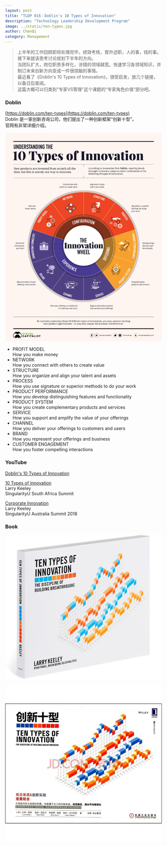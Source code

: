 ```yaml
---
layout: post
title: "TLDP 016：Doblin's 10 Types of Innovation"
description: "Technology Leadership Development Program"
image: ../static/ten-types.jpg
author: ChenQi
category: Management
---
```


> 上半年的工作回顾即将处理完毕，绩效考核，晋升述职，人的事，钱的事。接下来就该思考讨论规划下半年的方向。  
当团队扩大，岗位职责多样化，涉猎的领域越宽。快速学习各领域知识，并制订未来创新方向变成一件很烧脑的事情。  
最近看了《Doblin's 10 Types of Innovation》，很受启发，放几个链接，以备日后查阅。  
这篇大概可以归类到“专家VS管理”这个课题的“专家角色价值”部分吧。  

### Doblin

[https://doblin.com/ten-types](https://doblin.com/ten-types)  
Doblin 是一家创新咨询公司，他们提出了一种创新框架“创新十型”。  
官网有非常详细介绍。  

![ten-types](../static/ten-types.jpg)

+ PROFIT MODEL  
How you make money
+ NETWORK  
How you connect with others to create value
+ STRUCTURE  
How you organize and align your talent and assets
+ PROCESS  
How you use signature or superior methods to do your work
+ PRODUCT PERFORMANCE  
How you develop distinguishing features and functionality
+ PRODUCT SYSTEM  
How you create complementary products and services
+ SERVICE  
How you support and amplify the value of your offerings
+ CHANNEL  
How you deliver your offerings to customers and users
+ BRAND  
How you represent your offerings and business
+ CUSTOMER ENGAGEMENT  
How you foster compelling interactions

### YouTube

[Doblin's 10 Types of Innovation](https://www.youtube.com/watch?v=Q3sfmDkrAI0)

[10 Types of Innovation](https://www.youtube.com/watch?v=GvROlNjLbrA)  
Larry Keeley  
SingularityU South Africa Summit

[Corporate Innovation](https://www.youtube.com/watch?v=JD1ofouDGGE)  
Larry Keeley  
SingularityU Australia Summit 2018

### Book

![ten-types-book](../static/ten-types-book.jpg)

![ten-types-book-cn](../static/ten-types-book-cn.jpg)
